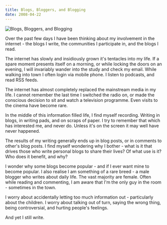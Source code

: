 ```yaml
---
title: Blogs, Bloggers, and Blogging
date: 2008-04-22
---
```


![Blogs, Bloggers, and Blogging](https://source.unsplash.com/LuQ2ex5HY3c/1600x900)

Over the past few days I have been thinking about my involvement in the internet - the blogs I write, the communities I participate in, and the blogs I read.

The internet has slowly and insidiously grown it's tentacles into my life. If a spare moment presents itself on a morning, or while locking the doors on an evening, I will invariably wander into the study and check my email. While walking into town I often login via mobile phone. I listen to podcasts, and read RSS feeds.

The internet has almost completely replaced the mainstream media in my life. I cannot remember the last time I switched the radio on, or made the conscious decision to sit and watch a television programme. Even visits to the cinema have become rare.

In the middle of this information filled life, I find myself recording. Writing in blogs, in writing pads, and on scraps of paper. I try to remember that which has interested me, and never do. Unless it's on the screen it may well have never happened.

The results of my writing generally ends up in blog posts, or in comments to other's blog posts. I find myself wondering why I bother - what is it that drives those who write personal blogs to share their lives? Of what use is it? Who does it benefit, and why?

I wonder why some blogs become popular - and if I ever want mine to become popular. I also realise I am something of a rare breed - a male blogger who writes about daily life. The vast majority are female. Often while reading and commenting, I am aware that I'm the only guy in the room - sometimes in the town.

I worry about accidentally letting too much information out - particularly about the children. I worry about talking out of turn, saying the wrong thing, being controversial, and hurting people's feelings.

And yet I still write.